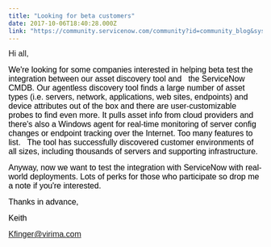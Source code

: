 ```yaml
---
title: "Looking for beta customers"
date: 2017-10-06T18:40:28.000Z
link: "https://community.servicenow.com/community?id=community_blog&sys_id=876d2e29dbd0dbc01dcaf3231f9619dc"
---
```

<p> <span style="font-size: 12.0pt; font-family: Arial;">Hi all,</span></p><p></p><p><span style="font-size: 12.0pt; font-family: Arial; color: black;">We're looking for some companies interested in helping beta test the integration between our asset discovery tool and   the ServiceNow CMDB. Our agentless discovery tool finds a large number of asset types (i.e. servers, network, applications, web sites, endpoints) and device attributes out of the box and there are user-customizable probes to find even more. It pulls asset info from cloud providers and there's also a Windows agent for real-time monitoring of server config changes or endpoint tracking over the Internet. Too many features to list.   The tool has successfully discovered customer environments of all sizes, including thousands of servers and supporting infrastructure.   </span></p><p></p><p><span style="font-size: 12.0pt; font-family: Arial; color: black;">Anyway, now we want to test the integration with ServiceNow with real-world deployments. Lots of perks for those who participate so drop me a note if you're interested.   </span></p><p></p><p style="margin-bottom: .0001pt;"><span style="font-size: 12.0pt; font-family: Arial; color: black;">Thanks in advance,</span></p><p style="margin-bottom: .0001pt;"><span style="font-size: 12.0pt; font-family: Arial; color: black;">Keith</span></p><p style="margin-bottom: .0001pt;"></p><p><span style="font-size: 12.0pt; font-family: Arial; color: black;"><a title="k-email-small" class="jive-link-email-small" href="mailto:Kfinger@virima.com">Kfinger@virima.com</a><span> </span></span></p>